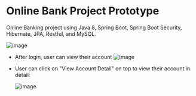 # Online Bank Project Prototype

Online Banking project using Java 8, Spring Boot, Spring Boot Security, Hibernate, JPA, Restful, and MySQL.



![image](https://user-images.githubusercontent.com/22376175/142127962-fb5e1c91-fc25-490d-a91b-6db908d36b58.png)


- After login, user can view their account
![image](https://user-images.githubusercontent.com/22376175/142128557-10951897-a904-4db9-bc56-66b0aaaebdf0.png)

- User can click on "View Account Detail" on top to view their account in detail:
  
  ![image](https://user-images.githubusercontent.com/22376175/142129371-74d1ff09-bbee-4eb7-be7b-5305e1a51e72.png)


